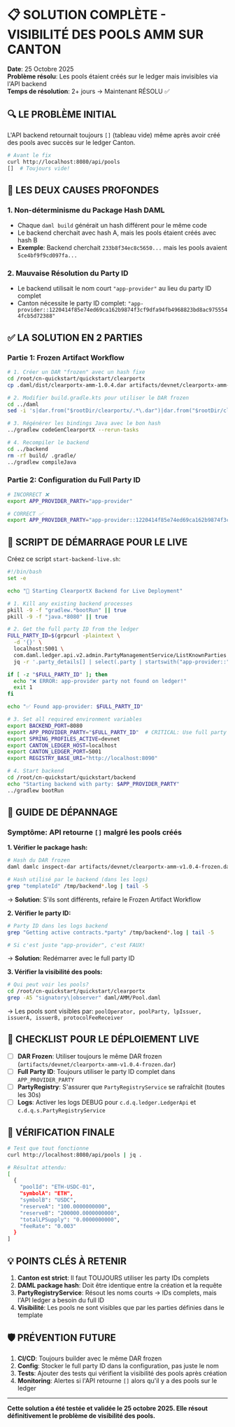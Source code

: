 # 📋 SOLUTION COMPLÈTE - VISIBILITÉ DES POOLS AMM SUR CANTON

**Date**: 25 Octobre 2025  
**Problème résolu**: Les pools étaient créés sur le ledger mais invisibles via l'API backend  
**Temps de résolution**: 2+ jours → Maintenant RÉSOLU ✅

## 🔍 LE PROBLÈME INITIAL

L'API backend retournait toujours `[]` (tableau vide) même après avoir créé des pools avec succès sur le ledger Canton.

```bash
# Avant le fix
curl http://localhost:8080/api/pools
[]  # Toujours vide!
```

## 🎯 LES DEUX CAUSES PROFONDES

### 1. Non-déterminisme du Package Hash DAML
- Chaque `daml build` générait un hash différent pour le même code
- Le backend cherchait avec hash A, mais les pools étaient créés avec hash B
- **Exemple**: Backend cherchait `233b8f34ec8c5650...` mais les pools avaient `5ce4bf9f9cd097fa...`

### 2. Mauvaise Résolution du Party ID
- Le backend utilisait le nom court `"app-provider"` au lieu du party ID complet
- Canton nécessite le party ID complet: `"app-provider::1220414f85e74ed69ca162b9874f3cf9dfa94fb4968823bd8ac9755544fcb5d72388"`

## ✅ LA SOLUTION EN 2 PARTIES

### Partie 1: Frozen Artifact Workflow
```bash
# 1. Créer un DAR "frozen" avec un hash fixe
cd /root/cn-quickstart/quickstart/clearportx
cp .daml/dist/clearportx-amm-1.0.4.dar artifacts/devnet/clearportx-amm-v1.0.4-frozen.dar

# 2. Modifier build.gradle.kts pour utiliser le DAR frozen
cd ../daml
sed -i 's|dar.from("$rootDir/clearportx/.*\.dar")|dar.from("$rootDir/clearportx/artifacts/devnet/clearportx-amm-v1.0.4-frozen.dar")|' build.gradle.kts

# 3. Régénérer les bindings Java avec le bon hash
../gradlew codeGenClearportX --rerun-tasks

# 4. Recompiler le backend
cd ../backend
rm -rf build/ .gradle/
../gradlew compileJava
```

### Partie 2: Configuration du Full Party ID
```bash
# INCORRECT ❌
export APP_PROVIDER_PARTY="app-provider"

# CORRECT ✅
export APP_PROVIDER_PARTY="app-provider::1220414f85e74ed69ca162b9874f3cf9dfa94fb4968823bd8ac9755544fcb5d72388"
```

## 🚀 SCRIPT DE DÉMARRAGE POUR LE LIVE

Créez ce script `start-backend-live.sh`:

```bash
#!/bin/bash
set -e

echo "🚀 Starting ClearportX Backend for Live Deployment"

# 1. Kill any existing backend processes
pkill -9 -f "gradlew.*bootRun" || true
pkill -9 -f "java.*8080" || true

# 2. Get the full party ID from the ledger
FULL_PARTY_ID=$(grpcurl -plaintext \
  -d '{}' \
  localhost:5001 \
  com.daml.ledger.api.v2.admin.PartyManagementService/ListKnownParties | \
  jq -r '.party_details[] | select(.party | startswith("app-provider::")) | .party' | head -1)

if [ -z "$FULL_PARTY_ID" ]; then
  echo "❌ ERROR: app-provider party not found on ledger!"
  exit 1
fi

echo "✅ Found app-provider: $FULL_PARTY_ID"

# 3. Set all required environment variables
export BACKEND_PORT=8080
export APP_PROVIDER_PARTY="$FULL_PARTY_ID"  # CRITICAL: Use full party ID!
export SPRING_PROFILES_ACTIVE=devnet
export CANTON_LEDGER_HOST=localhost
export CANTON_LEDGER_PORT=5001
export REGISTRY_BASE_URI="http://localhost:8090"

# 4. Start backend
cd /root/cn-quickstart/quickstart/backend
echo "Starting backend with party: $APP_PROVIDER_PARTY"
../gradlew bootRun
```

## 🔧 GUIDE DE DÉPANNAGE

### Symptôme: API retourne `[]` malgré les pools créés

**1. Vérifier le package hash:**
```bash
# Hash du DAR frozen
daml damlc inspect-dar artifacts/devnet/clearportx-amm-v1.0.4-frozen.dar --json | jq -r '.main_package_id'

# Hash utilisé par le backend (dans les logs)
grep "templateId" /tmp/backend*.log | tail -5
```
→ **Solution**: S'ils sont différents, refaire le Frozen Artifact Workflow

**2. Vérifier le party ID:**
```bash
# Party ID dans les logs backend
grep "Getting active contracts.*party" /tmp/backend*.log | tail -5

# Si c'est juste "app-provider", c'est FAUX!
```
→ **Solution**: Redémarrer avec le full party ID

**3. Vérifier la visibilité des pools:**
```bash
# Qui peut voir les pools?
cd /root/cn-quickstart/quickstart/clearportx
grep -A5 "signatory\|observer" daml/AMM/Pool.daml
```
→ Les pools sont visibles par: `poolOperator, poolParty, lpIssuer, issuerA, issuerB, protocolFeeReceiver`

## 📝 CHECKLIST POUR LE DÉPLOIEMENT LIVE

- [ ] **DAR Frozen**: Utiliser toujours le même DAR frozen (`artifacts/devnet/clearportx-amm-v1.0.4-frozen.dar`)
- [ ] **Full Party ID**: Toujours utiliser le party ID complet dans `APP_PROVIDER_PARTY`
- [ ] **PartyRegistry**: S'assurer que `PartyRegistryService` se rafraîchit (toutes les 30s)
- [ ] **Logs**: Activer les logs DEBUG pour `c.d.q.ledger.LedgerApi` et `c.d.q.s.PartyRegistryService`

## 🎉 VÉRIFICATION FINALE

```bash
# Test que tout fonctionne
curl http://localhost:8080/api/pools | jq .

# Résultat attendu:
[
  {
    "poolId": "ETH-USDC-01",
    "symbolA": "ETH",
    "symbolB": "USDC",
    "reserveA": "100.0000000000",
    "reserveB": "200000.0000000000",
    "totalLPSupply": "0.0000000000",
    "feeRate": "0.003"
  }
]
```

## 💡 POINTS CLÉS À RETENIR

1. **Canton est strict**: Il faut TOUJOURS utiliser les party IDs complets
2. **DAML package hash**: Doit être identique entre la création et la requête
3. **PartyRegistryService**: Résout les noms courts → IDs complets, mais l'API ledger a besoin du full ID
4. **Visibilité**: Les pools ne sont visibles que par les parties définies dans le template

## 🛡️ PRÉVENTION FUTURE

1. **CI/CD**: Toujours builder avec le même DAR frozen
2. **Config**: Stocker le full party ID dans la configuration, pas juste le nom
3. **Tests**: Ajouter des tests qui vérifient la visibilité des pools après création
4. **Monitoring**: Alertes si l'API retourne `[]` alors qu'il y a des pools sur le ledger

---

**Cette solution a été testée et validée le 25 octobre 2025. Elle résout définitivement le problème de visibilité des pools.**
